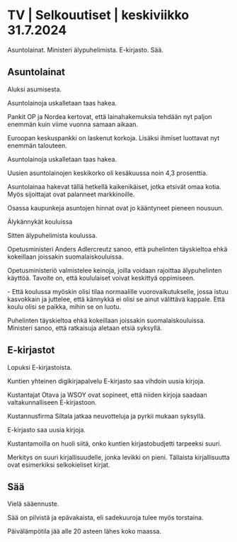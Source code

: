 # TV \| Selkouutiset \| keskiviikko 31.7.2024

Asuntolainat. Ministeri älypuhelimista. E-kirjasto. Sää.

## Asuntolainat

Aluksi asumisesta.

Asuntolainoja uskalletaan taas hakea.

Pankit OP ja Nordea kertovat, että lainahakemuksia tehdään nyt paljon enemmän kuin viime vuonna samaan aikaan.

Euroopan keskuspankki on laskenut korkoja. Lisäksi ihmiset luottavat nyt enemmän talouteen.

Asuntolainoja uskalletaan taas hakea.

Uusien asuntolainojen keskikorko oli kesäkuussa noin 4,3 prosenttia.

Asuntolainaa hakevat tällä hetkellä kaikenikäiset, jotka etsivät omaa kotia. Myös sijoittajat ovat palanneet markkinoille.

Osassa kaupunkeja asuntojen hinnat ovat jo kääntyneet pieneen nousuun.

Älykännykät kouluissa

Sitten älypuhelimista koulussa.

Opetusministeri Anders Adlercreutz sanoo, että puhelinten täyskieltoa ehkä kokeillaan joissakin suomalaiskouluissa.

Opetusministeriö valmistelee keinoja, joilla voidaan rajoittaa älypuhelinten käyttöä. Tavoite on, että koululaiset voivat keskittyä oppimiseen.

\- Että koulussa myöskin olisi tilaa normaalille vuorovaikutukselle, jossa istuu kasvokkain ja juttelee, että kännykkä ei olisi se ainut välittävä kappale. Että koulu olisi se paikka, mihin se on luotu.

Puhelinten täyskieltoa ehkä kokeillaan joissakin suomalaiskouluissa. Ministeri sanoo, että ratkaisuja aletaan etsiä syksyllä.

## E-kirjastot

Lopuksi E-kirjastoista.

Kuntien yhteinen digikirjapalvelu E-kirjasto saa vihdoin uusia kirjoja.

Kustantajat Otava ja WSOY ovat sopineet, että niiden kirjoja saadaan valtakunnalliseen E-kirjastoon.

Kustannusfirma Siltala jatkaa neuvotteluja ja pyrkii mukaan syksyllä.

E-kirjasto saa uusia kirjoja.

Kustantamoilla on huoli siitä, onko kuntien kirjastobudjetti tarpeeksi suuri.

Merkitys on suuri kirjallisuudelle, jonka levikki on pieni. Tällaista kirjallisuutta ovat esimerkiksi selkokieliset kirjat.

## Sää

Vielä sääennuste.

Sää on pilvistä ja epävakaista, eli sadekuuroja tulee myös torstaina.

Päivälämpötila jää alle 20 asteen lähes koko maassa.

